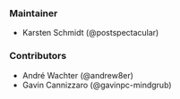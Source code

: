 ### Maintainer

- Karsten Schmidt (@postspectacular)

### Contributors

- André Wachter (@andrew8er)
- Gavin Cannizzaro (@gavinpc-mindgrub)

